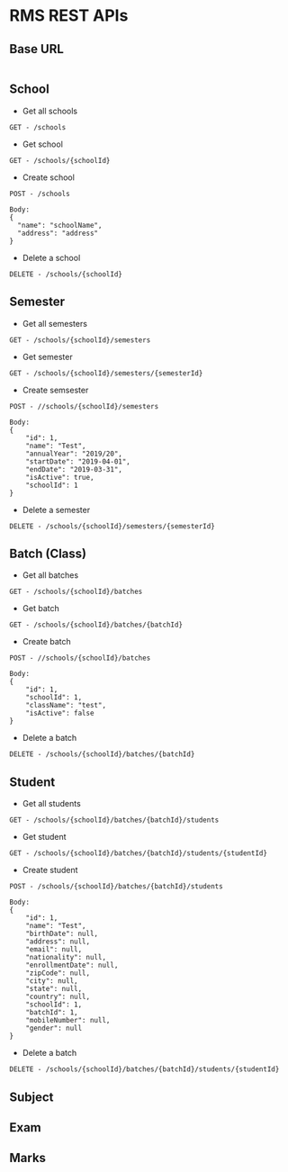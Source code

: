 # RMS REST APIs

## Base URL
```

```

##  School

- Get all schools   
```
GET - /schools
```

- Get school
```
GET - /schools/{schoolId}
```

- Create school
```
POST - /schools

Body:
{
  "name": "schoolName",
  "address": "address"
}
```

- Delete a school 
```
DELETE - /schools/{schoolId}
```


##  Semester

- Get all semesters   
```
GET - /schools/{schoolId}/semesters
```

- Get semester
```
GET - /schools/{schoolId}/semesters/{semesterId}
```

- Create semsester
```
POST - //schools/{schoolId}/semesters

Body:
{
    "id": 1,
    "name": "Test",
    "annualYear": "2019/20",
    "startDate": "2019-04-01",
    "endDate": "2019-03-31",
    "isActive": true,
    "schoolId": 1
}
```

- Delete a semester 
```
DELETE - /schools/{schoolId}/semesters/{semesterId}
```

##  Batch (Class)


- Get all batches   
```
GET - /schools/{schoolId}/batches
```

- Get batch
```
GET - /schools/{schoolId}/batches/{batchId}
```

- Create batch
```
POST - //schools/{schoolId}/batches

Body:
{
    "id": 1,
    "schoolId": 1,
    "className": "test",
    "isActive": false
}
```

- Delete a batch 
```
DELETE - /schools/{schoolId}/batches/{batchId}
```

## Student

- Get all students   
```
GET - /schools/{schoolId}/batches/{batchId}/students
```

- Get student
```
GET - /schools/{schoolId}/batches/{batchId}/students/{studentId}
```

- Create student
```
POST - /schools/{schoolId}/batches/{batchId}/students

Body:
{
    "id": 1,
    "name": "Test",
    "birthDate": null,
    "address": null,
    "email": null,
    "nationality": null,
    "enrollmentDate": null,
    "zipCode": null,
    "city": null,
    "state": null,
    "country": null,
    "schoolId": 1,
    "batchId": 1,
    "mobileNumber": null,
    "gender": null
}
```

- Delete a batch 
```
DELETE - /schools/{schoolId}/batches/{batchId}/students/{studentId}
```

## Subject

## Exam 

## Marks
